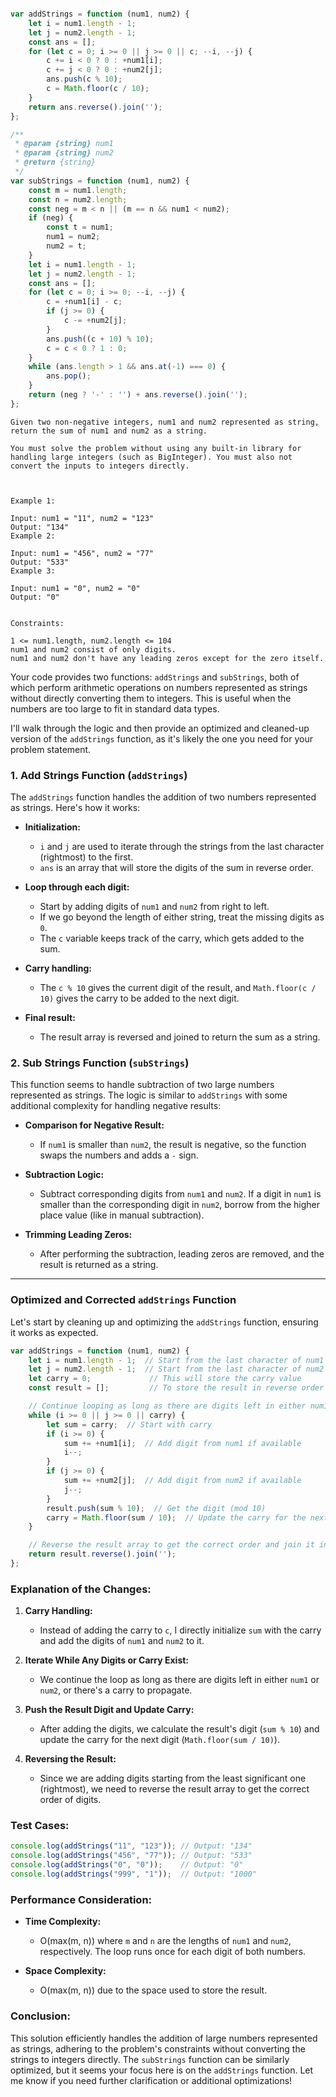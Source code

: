 ```js

var addStrings = function (num1, num2) {
    let i = num1.length - 1;
    let j = num2.length - 1;
    const ans = [];
    for (let c = 0; i >= 0 || j >= 0 || c; --i, --j) {
        c += i < 0 ? 0 : +num1[i];
        c += j < 0 ? 0 : +num2[j];
        ans.push(c % 10);
        c = Math.floor(c / 10);
    }
    return ans.reverse().join('');
};

/**
 * @param {string} num1
 * @param {string} num2
 * @return {string}
 */
var subStrings = function (num1, num2) {
    const m = num1.length;
    const n = num2.length;
    const neg = m < n || (m == n && num1 < num2);
    if (neg) {
        const t = num1;
        num1 = num2;
        num2 = t;
    }
    let i = num1.length - 1;
    let j = num2.length - 1;
    const ans = [];
    for (let c = 0; i >= 0; --i, --j) {
        c = +num1[i] - c;
        if (j >= 0) {
            c -= +num2[j];
        }
        ans.push((c + 10) % 10);
        c = c < 0 ? 1 : 0;
    }
    while (ans.length > 1 && ans.at(-1) === 0) {
        ans.pop();
    }
    return (neg ? '-' : '') + ans.reverse().join('');
};


```
```
Given two non-negative integers, num1 and num2 represented as string, return the sum of num1 and num2 as a string.

You must solve the problem without using any built-in library for handling large integers (such as BigInteger). You must also not convert the inputs to integers directly.

 

Example 1:

Input: num1 = "11", num2 = "123"
Output: "134"
Example 2:

Input: num1 = "456", num2 = "77"
Output: "533"
Example 3:

Input: num1 = "0", num2 = "0"
Output: "0"
 

Constraints:

1 <= num1.length, num2.length <= 104
num1 and num2 consist of only digits.
num1 and num2 don't have any leading zeros except for the zero itself.

```

Your code provides two functions: `addStrings` and `subStrings`, both of which perform arithmetic operations on numbers represented as strings without directly converting them to integers. This is useful when the numbers are too large to fit in standard data types.

I'll walk through the logic and then provide an optimized and cleaned-up version of the `addStrings` function, as it's likely the one you need for your problem statement.

### **1. Add Strings Function (`addStrings`)**

The `addStrings` function handles the addition of two numbers represented as strings. Here's how it works:

- **Initialization:**
  - `i` and `j` are used to iterate through the strings from the last character (rightmost) to the first.
  - `ans` is an array that will store the digits of the sum in reverse order.

- **Loop through each digit:**
  - Start by adding digits of `num1` and `num2` from right to left.
  - If we go beyond the length of either string, treat the missing digits as `0`.
  - The `c` variable keeps track of the carry, which gets added to the sum.
  
- **Carry handling:**
  - The `c % 10` gives the current digit of the result, and `Math.floor(c / 10)` gives the carry to be added to the next digit.

- **Final result:**
  - The result array is reversed and joined to return the sum as a string.

### **2. Sub Strings Function (`subStrings`)**

This function seems to handle subtraction of two large numbers represented as strings. The logic is similar to `addStrings` with some additional complexity for handling negative results:

- **Comparison for Negative Result:**
  - If `num1` is smaller than `num2`, the result is negative, so the function swaps the numbers and adds a `-` sign.

- **Subtraction Logic:**
  - Subtract corresponding digits from `num1` and `num2`. If a digit in `num1` is smaller than the corresponding digit in `num2`, borrow from the higher place value (like in manual subtraction).

- **Trimming Leading Zeros:**
  - After performing the subtraction, leading zeros are removed, and the result is returned as a string.

---

### **Optimized and Corrected `addStrings` Function**

Let's start by cleaning up and optimizing the `addStrings` function, ensuring it works as expected.

```javascript
var addStrings = function (num1, num2) {
    let i = num1.length - 1;  // Start from the last character of num1
    let j = num2.length - 1;  // Start from the last character of num2
    let carry = 0;             // This will store the carry value
    const result = [];         // To store the result in reverse order

    // Continue looping as long as there are digits left in either num1 or num2 or there's a carry left
    while (i >= 0 || j >= 0 || carry) {
        let sum = carry;  // Start with carry
        if (i >= 0) {
            sum += +num1[i];  // Add digit from num1 if available
            i--;
        }
        if (j >= 0) {
            sum += +num2[j];  // Add digit from num2 if available
            j--;
        }
        result.push(sum % 10);  // Get the digit (mod 10)
        carry = Math.floor(sum / 10);  // Update the carry for the next iteration
    }

    // Reverse the result array to get the correct order and join it into a string
    return result.reverse().join('');
};
```

### **Explanation of the Changes:**

1. **Carry Handling:**
   - Instead of adding the carry to `c`, I directly initialize `sum` with the carry and add the digits of `num1` and `num2` to it.

2. **Iterate While Any Digits or Carry Exist:**
   - We continue the loop as long as there are digits left in either `num1` or `num2`, or there's a carry to propagate.

3. **Push the Result Digit and Update Carry:**
   - After adding the digits, we calculate the result's digit (`sum % 10`) and update the carry for the next digit (`Math.floor(sum / 10)`).

4. **Reversing the Result:**
   - Since we are adding digits starting from the least significant one (rightmost), we need to reverse the result array to get the correct order of digits.

### **Test Cases:**

```javascript
console.log(addStrings("11", "123")); // Output: "134"
console.log(addStrings("456", "77")); // Output: "533"
console.log(addStrings("0", "0"));    // Output: "0"
console.log(addStrings("999", "1"));  // Output: "1000"
```

### **Performance Consideration:**

- **Time Complexity:**
  - O(max(m, n)) where `m` and `n` are the lengths of `num1` and `num2`, respectively. The loop runs once for each digit of both numbers.
  
- **Space Complexity:**
  - O(max(m, n)) due to the space used to store the result.

### **Conclusion:**
This solution efficiently handles the addition of large numbers represented as strings, adhering to the problem's constraints without converting the strings to integers directly. The `subStrings` function can be similarly optimized, but it seems your focus here is on the `addStrings` function. Let me know if you need further clarification or additional optimizations!